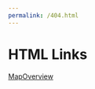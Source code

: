 ```yaml
---
permalink: /404.html
---
```


<!DOCTYPE html>
<html>
<body>

<h1>HTML Links</h1>

<p><a href="https://gamemap.github.io/MapOverview">MapOverview</a></p>

</body>
</html>
